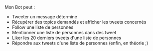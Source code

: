 Mon Bot peut : 

- Tweeter un message déterminé
- Récupérer des topics demandés et afficher les tweets concernés
- Follow une liste de personnes
- Mentionner une liste de personnes dans des tweet
- Liker les 20 derniers tweets d'une liste de personnes
- Répondre aux tweets d'une liste de personnes (enfin, en théorie ;)

